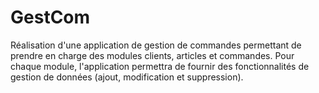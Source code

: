 # GestCom
Réalisation d'une application de gestion de commandes permettant de prendre en charge des modules clients, articles et commandes. Pour chaque module, l'application permettra de fournir des fonctionnalités de gestion de données (ajout, modification et suppression).
